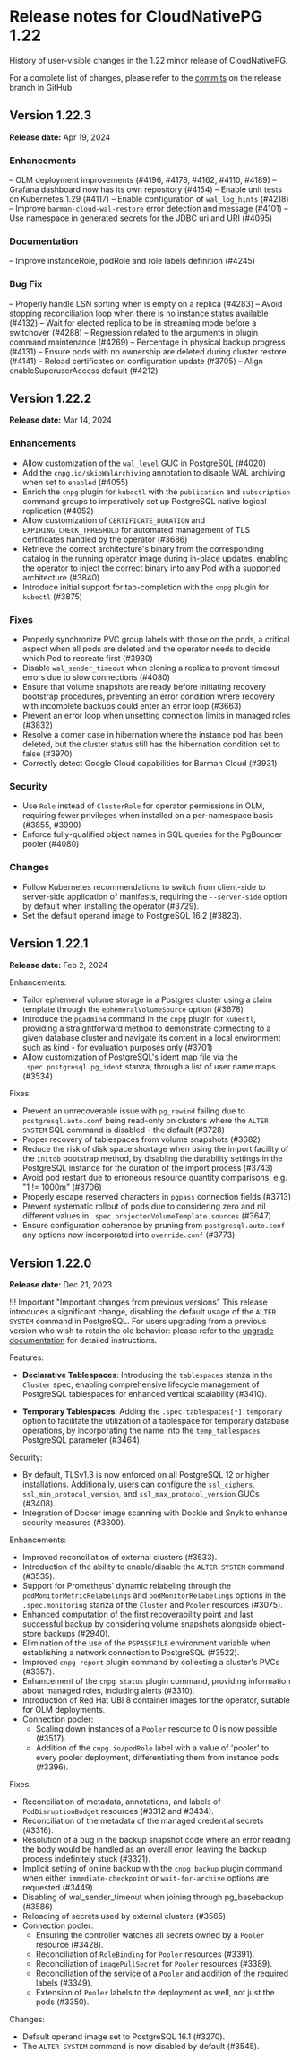 # Release notes for CloudNativePG 1.22

History of user-visible changes in the 1.22 minor release of CloudNativePG.

For a complete list of changes, please refer to the
[commits](https://github.com/cloudnative-pg/cloudnative-pg/commits/release-1.22)
on the release branch in GitHub.

## Version 1.22.3

**Release date:** Apr 19, 2024

### Enhancements

– OLM deployment improvements (#4196, #4178, #4162, #4110, #4189)
– Grafana dashboard now has its own repository (#4154)
– Enable unit tests on Kubernetes 1.29 (#4117)
– Enable configuration of `wal_log_hints` (#4218)
– Improve `barman-cloud-wal-restore` error detection and message (#4101)
– Use namespace in generated secrets for the JDBC uri and URI (#4095)

### Documentation

– Improve instanceRole, podRole and role labels definition (#4245)

### Bug Fix

– Properly handle LSN sorting when is empty on a replica (#4283)
– Avoid stopping reconciliation loop when there is no instance status available (#4132)
– Wait for elected replica to be in streaming mode before a switchover (#4288)
– Regression related to the arguments in plugin command maintenance  (#4269)
– Percentage in physical backup progress (#4131)
– Ensure pods with no ownership are deleted during cluster restore (#4141)
– Reload certificates on configuration update (#3705)
– Align enableSuperuserAccess default (#4212)

## Version 1.22.2

**Release date:** Mar 14, 2024

### Enhancements

- Allow customization of the `wal_level` GUC in PostgreSQL (#4020)
- Add the `cnpg.io/skipWalArchiving` annotation to disable WAL archiving when
  set to `enabled` (#4055)
- Enrich the `cnpg` plugin for `kubectl` with the `publication` and
  `subscription` command groups to imperatively set up PostgreSQL native
  logical replication (#4052)
- Allow customization of `CERTIFICATE_DURATION` and `EXPIRING_CHECK_THRESHOLD`
  for automated management of TLS certificates handled by the operator (#3686)
- Retrieve the correct architecture's binary from the corresponding catalog in
  the running operator image during in-place updates, enabling the operator to
  inject the correct binary into any Pod with a supported architecture (#3840)
- Introduce initial support for tab-completion with the `cnpg` plugin for
  `kubectl` (#3875)


### Fixes

- Properly synchronize PVC group labels with those on the pods, a critical
  aspect when all pods are deleted and the operator needs to decide which Pod
  to recreate first (#3930)
- Disable `wal_sender_timeout` when cloning a replica to prevent timeout errors
  due to slow connections (#4080)
- Ensure that volume snapshots are ready before initiating recovery bootstrap
  procedures, preventing an error condition where recovery with incomplete
  backups could enter an error loop (#3663)
- Prevent an error loop when unsetting connection limits in managed roles (#3832)
- Resolve a corner case in hibernation where the instance pod has been deleted,
  but the cluster status still has the hibernation condition set to false (#3970)
- Correctly detect Google Cloud capabilities for Barman Cloud (#3931)

### Security

- Use `Role` instead of `ClusterRole` for operator permissions in OLM,
  requiring fewer privileges when installed on a per-namespace basis (#3855,
  #3990)
- Enforce fully-qualified object names in SQL queries for the PgBouncer pooler
  (#4080)

### Changes

- Follow Kubernetes recommendations to switch from client-side to server-side
  application of manifests, requiring the `--server-side` option by default
  when installing the operator (#3729).
- Set the default operand image to PostgreSQL 16.2 (#3823).

## Version 1.22.1

**Release date:** Feb 2, 2024

Enhancements:

- Tailor ephemeral volume storage in a Postgres cluster using a claim template
  through the `ephemeralVolumeSource` option (#3678)
- Introduce the `pgadmin4` command in the `cnpg` plugin for `kubectl`,
  providing a straightforward method to demonstrate connecting to a given
  database cluster and navigate its content in a local environment such as kind -
  for evaluation purposes only (#3701)
- Allow customization of PostgreSQL's ident map file via the
  `.spec.postgresql.pg_ident` stanza, through a list of user name maps (#3534)

Fixes:

- Prevent an unrecoverable issue with `pg_rewind` failing due to
  `postgresql.auto.conf` being read-only on clusters where the `ALTER SYSTEM`
  SQL command is disabled - the default (#3728)
- Proper recovery of tablespaces from volume snapshots (#3682)
- Reduce the risk of disk space shortage when using the import facility of the
  `initdb` bootstrap method, by disabling the durability settings in the PostgreSQL
  instance for the duration of the import process (#3743)
- Avoid pod restart due to erroneous resource quantity comparisons, e.g. "1 !=
  1000m"  (#3706)
- Properly escape reserved characters in `pgpass` connection fields (#3713)
- Prevent systematic rollout of pods due to considering zero and nil different
  values in `.spec.projectedVolumeTemplate.sources` (#3647)
- Ensure configuration coherence by pruning from `postgresql.auto.conf` any
  options now incorporated into `override.conf` (#3773)

## Version 1.22.0

**Release date:** Dec 21, 2023

!!! Important "Important changes from previous versions"
    This release introduces a significant change, disabling the default usage
    of the `ALTER SYSTEM` command in PostgreSQL. For users upgrading from a
    previous version who wish to retain the old behavior: please refer to the
    [upgrade documentation](../installation_upgrade.md) for detailed instructions.

Features:

- **Declarative Tablespaces**: Introducing the `tablespaces` stanza in the
  `Cluster` spec, enabling comprehensive lifecycle management of PostgreSQL
  tablespaces for enhanced vertical scalability (#3410).

- **Temporary Tablespaces**: Adding the `.spec.tablespaces[*].temporary`
  option to facilitate the utilization of a tablespace for temporary database
  operations, by incorporating the name into the `temp_tablespaces` PostgreSQL
  parameter (#3464).

Security:

- By default, TLSv1.3 is now enforced on all PostgreSQL 12 or higher
  installations. Additionally, users can configure the `ssl_ciphers`,
  `ssl_min_protocol_version`, and `ssl_max_protocol_version` GUCs (#3408).
- Integration of Docker image scanning with Dockle and Snyk to enhance security
  measures (#3300).

Enhancements:

- Improved reconciliation of external clusters (#3533).
- Introduction of the ability to enable/disable the `ALTER SYSTEM` command (#3535).
- Support for Prometheus' dynamic relabeling through the
  `podMonitorMetricRelabelings` and `podMonitorRelabelings` options in the
  `.spec.monitoring` stanza of the `Cluster` and `Pooler` resources (#3075).
- Enhanced computation of the first recoverability point and last successful
  backup by considering volume snapshots alongside object-store backups (#2940). <!-- NO 1.20 -->
- Elimination of the use of the `PGPASSFILE` environment variable when
  establishing a network connection to PostgreSQL (#3522).
- Improved `cnpg report` plugin command by collecting a cluster's PVCs (#3357).
- Enhancement of the `cnpg status` plugin command, providing information about
  managed roles, including alerts (#3310).
- Introduction of Red Hat UBI 8 container images for the operator, suitable for
  OLM deployments. <!-- NO 1.20 -->
- Connection pooler:
    - Scaling down instances of a `Pooler` resource to 0 is now possible (#3517).
    - Addition of the `cnpg.io/podRole` label with a value of 'pooler' to every
      pooler deployment, differentiating them from instance pods (#3396).

Fixes:

- Reconciliation of metadata, annotations, and labels of `PodDisruptionBudget`
  resources (#3312 and #3434).
- Reconciliation of the metadata of the managed credential secrets (#3316).
- Resolution of a bug in the backup snapshot code where an error reading the
  body would be handled as an overall error, leaving the backup process
  indefinitely stuck (#3321).
- Implicit setting of online backup with the `cnpg backup` plugin command when
  either `immediate-checkpoint` or `wait-for-archive` options are requested (#3449).
- Disabling of wal_sender_timeout when joining through pg_basebackup (#3586)
- Reloading of secrets used by external clusters (#3565)
- Connection pooler:
    - Ensuring the controller watches all secrets owned by a `Pooler` resource (#3428).
    - Reconciliation of `RoleBinding` for `Pooler` resources (#3391).
    - Reconciliation of `imagePullSecret` for `Pooler` resources (#3389).
    - Reconciliation of the service of a `Pooler` and addition of the required labels (#3349).
    - Extension of `Pooler` labels to the deployment as well, not just the pods (#3350).

Changes:

- Default operand image set to PostgreSQL 16.1 (#3270).
- The `ALTER SYSTEM` command is now disabled by default (#3545). <!-- NO 1.21, 1.20 -->
